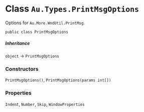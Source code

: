 # Class `Au.Types.PrintMsgOptions`

Options for `Au.More.WndUtil.PrintMsg`.

```
public class PrintMsgOptions
```

##### Inheritance

`object` → `PrintMsgOptions`

### Constructors

`PrintMsgOptions()`, `PrintMsgOptions(params int[])`

### Properties

`Indent`, `Number`, `Skip`, `WindowProperties`